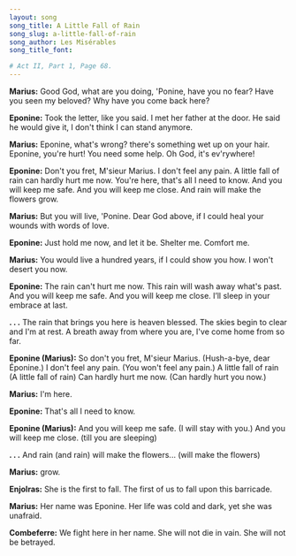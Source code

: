 ```yaml
---
layout: song
song_title: A Little Fall of Rain
song_slug: a-little-fall-of-rain
song_author: Les Misérables
song_title_font: 

# Act II, Part 1, Page 68.
---
```


**Marius:**
Good God, what are you doing,
'Ponine, have you no fear?
Have you seen my beloved?
Why have you come back here?

**Eponine:**
Took the letter, like you said.
I met her father at the door.
He said he would give it,
I don't think I can stand anymore.

**Marius:**
Eponine, what's wrong?
there's something wet up on your hair.
Eponine, you're hurt! You need some help.
Oh God, it's ev'rywhere!

**Eponine:**
Don't you fret, M'sieur Marius. I don't feel any pain.
A little fall of rain can hardly hurt me now.
You're here, that's all I need to know.
And you will keep me safe.
And you will keep me close.
And rain will make the flowers grow.

**Marius:**
But you will live, 'Ponine. Dear God above,
if I could heal your wounds with words of love.

**Eponine:**
Just hold me now, and let it be.
Shelter me. Comfort me.

**Marius:**
You would live a hundred years, if I could show you how.
I won't desert you now.

**Eponine:**
The rain can't hurt me now.
This rain will wash away what's past.
And you will keep me safe.
And you will keep me close.
I’ll sleep in your embrace at last.

**. . .**
The rain that brings you here is heaven blessed.
The skies begin to clear and I'm at rest.
A breath away from where you are,
I've come home from so far.

**Eponine (Marius):**
So don't you fret, M'sieur Marius. (Hush-a-bye, dear Éponine.)
I don't feel any pain. (You won't feel any pain.)
A little fall of rain (A little fall of rain)
Can hardly hurt me now. (Can hardly hurt you now.)

**Marius:**
I'm here.

**Eponine:**
That's all I need to know.

**Eponine (Marius):**
And you will keep me safe. (I will stay with you.)
And you will keep me close. (till you are sleeping)

**. . .**
And rain (and rain)
will make the flowers... (will make the flowers)

**Marius:**
grow.

**Enjolras:**
She is the first to fall.
The first of us to fall upon this barricade.

**Marius:**
Her name was Eponine.
Her life was cold and dark, yet she was unafraid.

**Combeferre:**
We fight here in her name.
She will not die in vain.
She will not be betrayed.